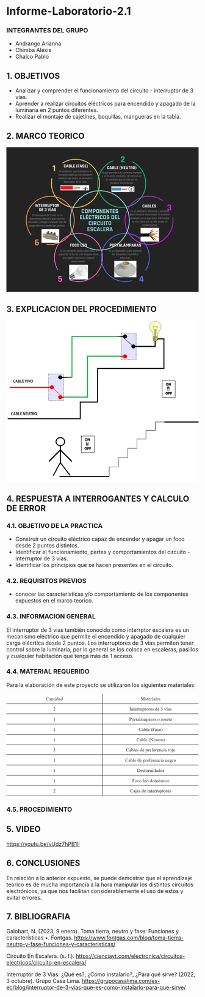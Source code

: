 # Informe-Laboratorio-2.1
### INTEGRANTES DEL GRUPO

- Andrango Arianna
- Chimba Alexis
- Chalco Pablo

## 1. OBJETIVOS

- Analizar y comprender el funcionamiento del circuito - interruptor de 3 vias.
- Aprender a realizar circuitos eléctricos para encendido y apagado de la luminaria en 2 puntos diferentes.
- Realizar el montaje de cajetines, boquillas, mangueras en la tabla.

## 2. MARCO TEORICO

![](https://github.com/apchimba/Informe-Laboratorio-2/blob/main/Circuitoescalera.png)

## 3. EXPLICACION DEL PROCEDIMIENTO


![](https://github.com/apchimba/Informe-Laboratorio-2/blob/main/thevaiven.png)


## 4. RESPUESTA A INTERROGANTES Y CALCULO DE ERROR



### 4.1. OBJETIVO DE LA PRACTICA

- Construir un circuito eléctrico capaz de encender y apagar un foco desde 2 puntos distintos.
- Identificar el funcionamiento, partes y comportamientos del circuito - interruptor de 3 vias.
- Identificar los principios que se hacen presentes en el circuito.

### 4.2. REQUISITOS PREVIOS

- conocer las caracteristicas y/o comportamiento de los componentes expuestos en el marco teorico.

### 4.3. INFORMACION GENERAL

El interruptor de 3 vias también conocido como interrptor escalera es un mecanismo eléctrico que permite el encendido y apagado de cualquier carga elécrtica desde 2 puntos. Los interruptores de 3 vias permiten tener control sobre la luminaria, por lo general se los coloca en escaleras, pasillos y cualquier habitación que tenga más de 1 acceso. 

### 4.4. MATERIAL REQUERIDO

Para la elaboración de este proyecto se utilizaron los siguientes materiales:

![](https://github.com/apchimba/Informe-Laboratorio-2/blob/main/materialesescalera.png)

### 4.5. PROCEDIMIENTO



## 5. VIDEO

https://youtu.be/vUdz7hPB1lI

## 6. CONCLUSIONES

En relación a lo anterior expuesto, se puede demostrar que el aprendizaje teorico es de mucha importancia a la hora manipular los distintos circuitos electrónicos, ya que nos facilitan considerablemente el uso de estos y evitar errores.


## 7. BIBLIOGRAFIA

Galobart, N. (2023, 9 enero). Toma tierra, neutro y fase: Funciones y características •. Fontgas. https://www.fontgas.com/blog/toma-tierra-neutro-y-fase-funciones-y-caracteristicas/

Circuito En Escalera. (s. f.). https://cienciayt.com/electronica/circuitos-electricos/circuito-en-escalera/

Interruptor de 3 Vías: ¿Qué es?, ¿Cómo instalarlo?, ¿Para qué sirve? (2022, 3 octubre). Grupo Casa Lima. https://grupocasalima.com/es-ec/blog/interruptor-de-3-vias-que-es-como-instalarlo-para-que-sirve/
